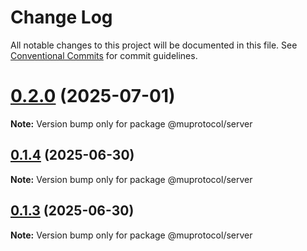 # Change Log

All notable changes to this project will be documented in this file.
See [Conventional Commits](https://conventionalcommits.org) for commit guidelines.

# [0.2.0](https://github.com/muplab/mup-sdk/compare/v0.1.4...v0.2.0) (2025-07-01)

**Note:** Version bump only for package @muprotocol/server





## [0.1.4](https://github.com/muplab/mup-sdk/compare/v0.1.3...v0.1.4) (2025-06-30)

**Note:** Version bump only for package @muprotocol/server





## [0.1.3](https://github.com/muplab/mup-client/compare/v0.1.2...v0.1.3) (2025-06-30)

**Note:** Version bump only for package @muprotocol/server
